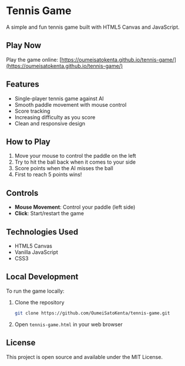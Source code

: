# Tennis Game

A simple and fun tennis game built with HTML5 Canvas and JavaScript.

## Play Now

Play the game online: [https://oumeisatokenta.github.io/tennis-game/](https://oumeisatokenta.github.io/tennis-game/)

## Features

- Single-player tennis game against AI
- Smooth paddle movement with mouse control
- Score tracking
- Increasing difficulty as you score
- Clean and responsive design

## How to Play

1. Move your mouse to control the paddle on the left
2. Try to hit the ball back when it comes to your side
3. Score points when the AI misses the ball
4. First to reach 5 points wins!

## Controls

- **Mouse Movement**: Control your paddle (left side)
- **Click**: Start/restart the game

## Technologies Used

- HTML5 Canvas
- Vanilla JavaScript
- CSS3

## Local Development

To run the game locally:

1. Clone the repository
   ```bash
   git clone https://github.com/OumeiSatoKenta/tennis-game.git
   ```

2. Open `tennis-game.html` in your web browser

## License

This project is open source and available under the MIT License.